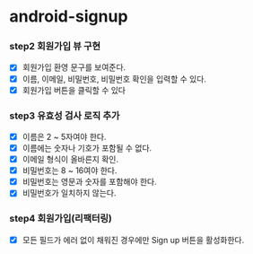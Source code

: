 # android-signup

### step2 회원가입 뷰 구현
- [x] 회원가입 환영 문구를 보여준다.
- [x] 이름, 이메일, 비밀번호, 비밀번호 확인을 입력할 수 있다.
- [x] 회원가입 버튼을 클릭할 수 있다

### step3 유효성 검사 로직 추가 
- [x] 이름은 2 ~ 5자여야 한다.
- [x] 이름에는 숫자나 기호가 포함될 수 없다.
- [x] 이메일 형식이 올바른지 확인.
- [x] 비밀번호는 8 ~ 16여야 한다.
- [x] 비밀번호는 영문과 숫자를 포함해야 한다.
- [x] 비밀번호가 일치하지 않는다.

### step4 회원가입(리팩터링)
- [x] 모든 필드가 에러 없이 채워진 경우에만 Sign up 버튼을 활성화한다.